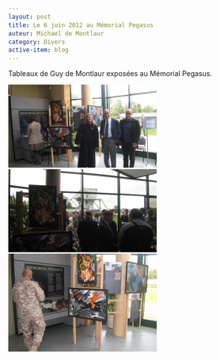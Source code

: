 ```yaml
---
layout: post
title: Le 6 juin 2012 au Mémorial Pegasus
auteur: Michael de Montlaur
category: Divers
active-item: blog
---
```

Tableaux de Guy de Montlaur exposées au Mémorial Pegasus.

<img src="/photos/wordpress/GdM-MemPeg2-300x168.jpg" alt="Mary-Jane Dawson, George et Guillaume de Montlaur">
<img src="/photos/wordpress/GdM-MemPeg1-300x168.jpg" alt="Le vrai pont vu du musée">
<img src="/photos/wordpress/GdM-MemPeg5-300x198.jpg" alt="Exposition Mémorial Pegasus">
